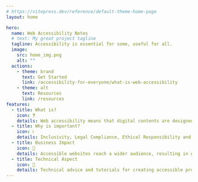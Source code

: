 ```yaml
---
# https://vitepress.dev/reference/default-theme-home-page
layout: home

hero:
  name: Web Accessibility Notes
  # text: My great project tagline
  tagline: Accessibility is essential for some, useful for all.
  image:
    src: home_img.png
    alt: ""
  actions:
    - theme: brand
      text: Get Started
      link: /accessibility-for-everyone/what-is-web-accessibility
    - theme: alt
      text: Resources
      link: /resources
features:
  - title: What is?
    icon: ❓
    details: Web accessibility means that digital contents are designed and developed so that people with disabilities can use them.
  - title: Why is important?
    icon: ℹ️
    details: Inclusivity, Legal Compliance, Ethical Responsibility and much more...
  - title: Business Impact
    icon: 💼
    details: Accessible websites reach a wider audience, resulting in greater user engagement and satisfaction, and potentially more customers.
  - title: Technical Aspect
    icon: 🔧
    details: Technical advice and tutorials for creating accessible products.
---
```


